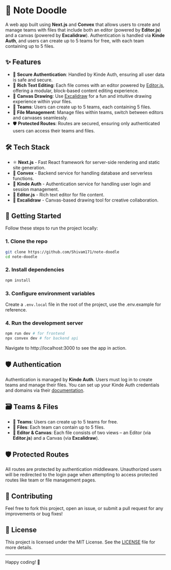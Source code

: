# 🧽 Note Doodle

A web app built using **Next.js** and **Convex** that allows users to create and manage teams with files that include both an editor (powered by **Editor.js**) and a canvas (powered by **Excalidraw**). Authentication is handled via **Kinde Auth**, and users can create up to 5 teams for free, with each team containing up to 5 files.

## ✨ Features

- 🔐 **Secure Authentication**: Handled by Kinde Auth, ensuring all user data is safe and secure.
- 📝 **Rich Text Editing**: Each file comes with an editor powered by [Editor.js](https://editorjs.io/), offering a modular, block-based content editing experience.
- 🎨 **Canvas Drawing**: Use [Excalidraw](https://excalidraw.com/) for a fun and intuitive drawing experience within your files.
- 👥 **Teams**: Users can create up to 5 teams, each containing 5 files.
- 📂 **File Management**: Manage files within teams, switch between editors and canvases seamlessly.
- 🛡️ **Protected Routes**: Routes are secured, ensuring only authenticated users can access their teams and files.

## 🛠️ Tech Stack

- ⚛️ **Next.js** - Fast React framework for server-side rendering and static site generation.
- 🔄 **Convex** - Backend service for handling database and serverless functions.
- 🔐 **Kinde Auth** - Authentication service for handling user login and session management.
- 📝 **Editor.js** - Rich text editor for file content.
- 🎨 **Excalidraw** - Canvas-based drawing tool for creative collaboration.

## 🚀 Getting Started

Follow these steps to run the project locally:

### 1. Clone the repo

```bash
git clone https://github.com/Shivam171/note-doodle
cd note-doodle
```

### 2. Install dependencies

```bash
npm install
```

### 3. Configure environment variables

Create a `.env.local` file in the root of the project, use the .env.example for reference.

### 4. Run the development server

```bash
npm run dev # for frontend
npx convex dev # for backend api
```

Navigate to http://localhost:3000 to see the app in action.

## 🛡️ Authentication

Authentication is managed by **Kinde Auth**. Users must log in to create teams and manage their files. You can set up your Kinde Auth credentials and domains via their [documentation](https://kinde.com/docs).

## 🗃️ Teams & Files

- 🏢 **Teams**: Users can create up to 5 teams for free.
- 📂 **Files**: Each team can contain up to 5 files.
- 🔄 **Editor & Canvas**: Each file consists of two views – an Editor (via **Editor.js**) and a Canvas (via **Excalidraw**).

## 🛡️ Protected Routes

All routes are protected by authentication middleware. Unauthorized users will be redirected to the login page when attempting to access protected routes like team or file management pages.

## 🤝 Contributing

Feel free to fork this project, open an issue, or submit a pull request for any improvements or bug fixes!

## 📝 License

This project is licensed under the MIT License. See the [LICENSE](LICENSE) file for more details.

---

Happy coding! 🚀
